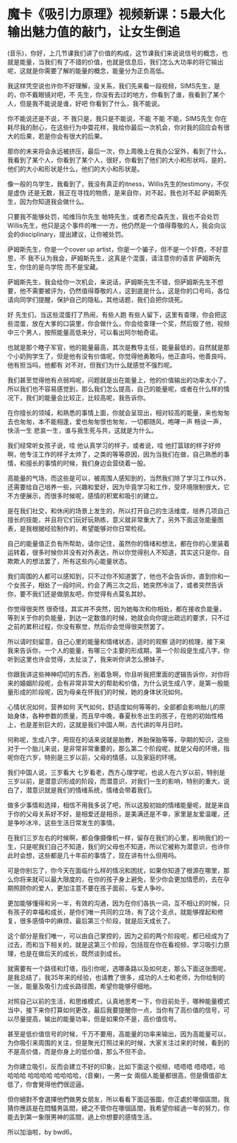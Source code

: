 # 魔卡《吸引力原理》视频新课：5最大化输出魅力值的敲门，让女生倒追

(音乐)，你好，上几节课我们讲了价值的构成，这节课我们来说说信号的概念，也就是能量，当我们有了不错的价值，也就是信息后，我们怎么大功率的将它输出呢，这就是你需要了解的能量的概念，能量分为正负高低。

我这样凭空说也许你不好理解，没关系，我们先来看一段视频，SIMS先生，是的，你不戴眼镜对吧，不 先生，你没有去过的地方，你看到了谁，我看到了某个人，但是我不能说是谁，好吧 你看到了什么，我不能说。

你不能说还是不说，不 我只是，我只是不能说，不能 不能 不能，SIMS先生 你在耗尽我的耐心，在这些行为中耍花样，我给你最后一次机会，你对我的回应会有很大的后果，若是你会有很大的后果。

那你的未来将会永远被挤压，最后一次，你上周晚上在我办公室外，看到了什么，我看到了某个人，你看到了某个人，很好，你看到了他们的大小和形状吗，是的，他们的大小和形状是什么，他们的大小和形状是。

像一般的鸟学生，我看到了，我没有真正的itness，Willis先生的testimony，不仅是虚伪 还是无数，我正在寻找的物质，是来自你，对不起，我也对不起 萨姆斯先生，因为你知道我会做什么。

只要我不能够处罚，哈维玛尔先生 帕特先生，或者杰伦森先生，我也不会处罚Willis先生，他只是这个事件的唯一一方，他仍然是一个值得尊敬的人，我会向议会的disciplinary，提出建议，让你被处罚。

萨姆斯先生，你是一个cover up artist，你是一个骗子，但不是一个奸商，不好意思，不 我不认为我会，萨姆斯先生，这真是个混蛋，请注意你的语言 萨姆斯先生，你住的是鸟学院 而不是宝藏。

萨姆斯先生，我会给你一次机会，来说话，萨姆斯先生不错，但萨姆斯先生不想要，他不需要被评为，仍然值得尊敬的人，这到底是什么，这是你的口号吗，各位 请向同学们提醒，保护自己的隐私，其他话题，我们会把你烧死。

好 先生们，当这些混蛋打了热闹，有些人跑 有些人留下，这里有查理，你会把这些混蛋，放在大爹的口袋里，你会做什么，你会给查理一个奖，然后毁了他，视频中三个男人，按照能量高低来分，可以看出阿尔帕奇诺。

也就是那个瞎子军官，他的能量最高，其次是教导主任，能量最低的，自然就是那个小奶狗学生了，但是他有没有价值呢，你觉得他勇敢吗，他正直吗，他善良吗，他有担当吗，他都有 对不对，但我们为什么就感觉不强烈呢。

我们甚至觉得他有点弱鸡呢，问题就是出在能量上，他的价值输出的功率太小了，所以我们也不容易感觉到，那么我们怎么提高，自己的能量呢，或者在什么样的情况下，我们的能量会比较正，比较高呢，我告诉你。

在你擅长的领域，和熟悉的事情上面，你就会呈现出，相对较高的能量，来也匆匆去也匆匆，本不能相逢，爱也匆匆恨也匆匆，一切都随风，咆哮一声 畅谈一声，快活一生 悲哀一生，谁与我生死与共，这就是为什么。

我们经常听女孩子说，哇 他认真学习的样子，或者说，哇 他打篮球的样子好帅啊，他专注工作的样子太帅了，之类的等等原因，因为当我们在做，自己熟悉的事情，和擅长的事情的时候，我们身边会营绕着一股。

高能量的气场，而这些是可以，被周围人感知到的，当然我们除了学习工作以外，还需要给自己培养一些，兴趣和爱好，因为毕竟学习和工作，受环境限制很大，它不方便展示，而很多时候呢，感情的积累和吸引的建立。

是在我们社交，和休闲的场景上发生的，所以打开自己的生活维度，培养几项自己擅长的技能，并且将它们玩好玩熟练，意义就非常重大了，另外下面这张能量图表，是我根据经验制作的，希望能够对你日常检视。

自己的能量值正负有所帮助，请你记住，虽然你的情绪和想法，都在你的心里装着运转着，很多时候你并没有对外表达，所以你觉得别人不知道，其实这只是你，自欺欺人的想法罢了，所有这些内心能量状态。

我们周围的人都可以感知到，只不过你不知道罢了，他也不会告诉你，直到你和一个女孩子，相处了一段时间，约会了两三次之后，她突然冷淡了，或者突然告诉你，要不我们还是做朋友吧，你觉得有点莫名其妙。

你觉得很突然 很奇怪，其实并不突然，因为她每次和你相处，都在接收负能量，等到关于你的负能量，到达一定数值的时候，她就会向你提出疏远的要求，只不过之前的累积过程，你没有察觉，然后你会觉得很突然罢了。

所以请时刻留意，自己心里的能量和情绪状态，适时的观察 适时的梳理，接下来我来告诉你，一个人的能量，有哪三个主要的形成期，第一个阶段是生成八字，你听到这里也许会觉得，太扯淡了，我来听你讲怎么撩妹子。

你跟我讲这些神神叨叨的东西，别着急啊，你且听我把里面的逻辑告诉你，对你将来的婚姻阶段呢，会有非常非常大的帮助和价值，为什么说生成八字，是第一股能量形成的阶段呢，因为母亲在怀我们的时候，她的身体状况如何。

心情状况如何，营养如何 天气如何，舒适度如何等等的，全部都会影响胎儿的原始身体，各种参数的质量，而且早中晚，春夏秋冬出生的孩子，在他的初始性格上，也是差别巨大的，这就是我们中国人啊，古代讲的年月日时。

何称呢，生成八字，用现在的话来说就是胎教，养胎保胎等等，孕期的知识，这些对于一个胎儿来说，是非常非常重要的，那么第二个阶段呢，就是父母的环境，指呢你在六岁，特别是三岁以前，父母的情感，以及家庭的环境。

我们中国人说，三岁看大 七岁看老，西方心理学呢，也说人在六岁以前，特别是三岁以前，是潜意识形成的阶段，而潜意识，对我们一生的影响，特别的重大，说白了，潜意识就是我们的情绪系统，情绪会带着我们。

做多少事情和选择，相信不用我多说了吧，所以这股初始的情绪能量呢，就是来自于你的父母关系好不好，是相爱还是相杀，是美满还是不幸，家里是友爱温暖，还是争吵冰冷，这些生活日常发生的事情。

在我们三岁左右的时候啊，都会像摄像机一样，留存在我们的心里，影响我们的一生，只是呢我们自己不知道，我们的父母也不知道，所以它被称为潜意识，也许你此时会想，这些都是几十年前的事情了，现在讲有什么但用吗。

可是你别忘了，你今天在面临什么样的情况和困扰，如果你知道了根源在哪里，那么你将来就可以最大限度的，在你的孩子身上避免，至少你会更加情愿的，去在孕期照顾你的爱人，更加注意不要在孩子面前，与爱人争吵。

更加能够懂得和另一半，有效的沟通，因为在你们各执一词，互不相让的时候，只有孩子的幸福和成长，是你们唯一共同的立场，有了这个支点，就能够撑起和修复，很多感情中的麻烦，最后第三个阶段，就是后天成长了。

这个部分是我们唯一，可以由自己掌控的，因为之前的两个阶段呢，都已经成为了过去，而和当下相关的，就是这第三个阶段，包括现在你在看视频，学习吸引力原理，也是在做后天的成长，既然谈到成长。

就需要有一个路径和灯塔，指引你呢，选哪条路以及如何走，那么下面这张图呢，是我总结了，我35年来的经验，也请教了很多，成功的人士和老师，为你绘制的一张，能量及吸引力成长路径图，希望你能够仔细地。

对照自己以前的生活，和思维模式，认真地思考一下，你目前处于，哪种能量模式当中，接下来你打算如何更改，最后我要提醒你一点，当你有了高价值的信号，可以尽量提高，输出的能量功率，但是如果你不是，高价值信号。

甚至是低价值信号的时候，千万不要用，高能量的功率来输出，因为高能量可以，为你吸引来周围的关注，但是聚光灯照过来的时候，大家关注过来的时候，看到的不是高价值，而是你身上的低价值，那么不但不会。

为你建立吸引，反而会建立不好的印象，比如下面这个视频，唔唔唔 唔唔唔，哈哈哈哈 哈哈哈哈 哈哈哈哈，(音樂)，一男一女 兩個人能量都很高，但是價值卻太低了，你會覺得他們很逗逼。

但你絕對不會選擇他們做男女朋友，所以看看下面這張圖，你正處於哪個區間，我猜你應該是在悶騷男區間，總之不管你在哪個區間，我希望你經過一年的努力，你能去到第一象限男神的區間，過上你想要的感情生活。

所以加油啦，by bwd6。